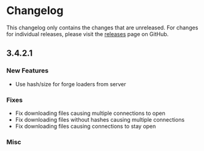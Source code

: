 # Changelog

This changelog only contains the changes that are unreleased. For changes for individual releases, please visit the
[releases](https://github.com/ATLauncher/ATLauncher/releases) page on GitHub.

## 3.4.2.1

### New Features
- Use hash/size for forge loaders from server

### Fixes
- Fix downloading files causing multiple connections to open
- Fix downloading files without hashes causing multiple connections
- Fix downloading files causing connections to stay open

### Misc
